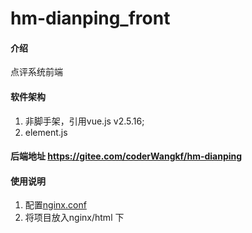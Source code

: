 # hm-dianping_front

#### 介绍
点评系统前端

#### 软件架构
1. 非脚手架，引用vue.js v2.5.16;
2. element.js

#### 后端地址 https://gitee.com/coderWangkf/hm-dianping

#### 使用说明

1.  配置[nginx.conf](nginx_conf/nginx.conf)
2.  将项目放入nginx/html 下

